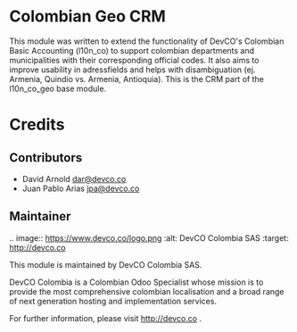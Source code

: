 Colombian Geo CRM
=================

This module was written to extend the functionality of DevCO's Colombian Basic Accounting (l10n_co) to support colombian departments and municipalities with their corresponding official codes. It also aims to improve usability in adressfields and helps with disambiguation (ej. Armenia, Quindio vs. Armenia, Antioquia). This is the CRM part of the l10n_co_geo base module.

Credits
=======

Contributors
------------

* David Arnold <dar@devco.co>
* Juan Pablo Arias <jpa@devco.co>

Maintainer
----------

.. image:: https://www.devco.co/logo.png
   :alt: DevCO Colombia SAS
   :target: http://devco.co

This module is maintained by DevCO Colombia SAS.

DevCO Colombia is a Colombian Odoo Specialist whose mission is to provide the most comprehensive colombian localisation and a broad range of next generation hosting and implementation services.

For further information, please visit <a href="http://devco.co">http://devco.co</a> .
